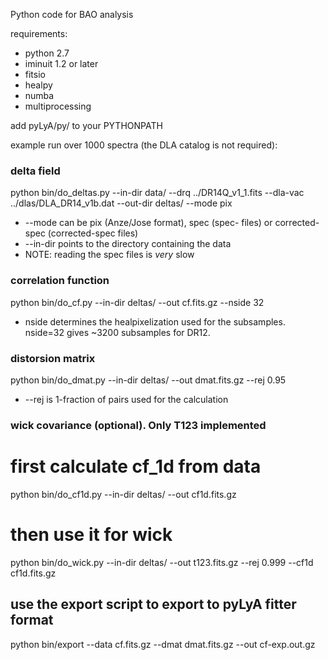
Python code for BAO analysis

requirements:
* python 2.7
* iminuit 1.2 or later
* fitsio
* healpy
* numba
* multiprocessing

add pyLyA/py/ to your PYTHONPATH

example run over 1000 spectra (the DLA catalog is not required):

### delta field

python bin/do_deltas.py --in-dir data/ --drq ../DR14Q_v1_1.fits --dla-vac ../dlas/DLA_DR14_v1b.dat --out-dir deltas/ --mode pix

* --mode can be pix (Anze/Jose format), spec (spec- files) or corrected-spec (corrected-spec files)
* --in-dir points to the directory containing the data
* NOTE: reading the spec files is *very* slow

### correlation function

python bin/do_cf.py --in-dir deltas/ --out cf.fits.gz --nside 32

* nside determines the healpixelization used for the subsamples. nside=32 gives ~3200 subsamples for DR12.

### distorsion matrix

python bin/do_dmat.py --in-dir deltas/ --out dmat.fits.gz --rej 0.95

* --rej is 1-fraction of pairs used for the calculation

### wick covariance (optional). Only T123 implemented 

# first calculate cf_1d from data

python bin/do_cf1d.py --in-dir deltas/ --out cf1d.fits.gz 

# then use it for wick
python bin/do_wick.py --in-dir deltas/ --out t123.fits.gz --rej 0.999 --cf1d cf1d.fits.gz


## use the export script to export to pyLyA fitter format

python bin/export --data cf.fits.gz --dmat dmat.fits.gz --out cf-exp.out.gz
